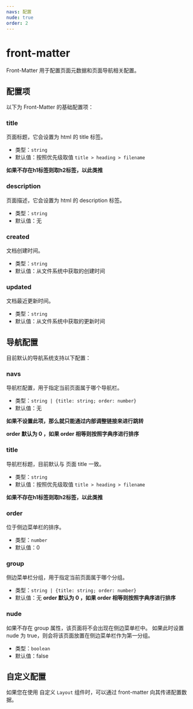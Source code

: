 ```yaml
---
navs: 配置
nude: true
order: 2
---
```


# front-matter

Front-Matter 用于配置页面元数据和页面导航相关配置。

## 配置项

以下为 Front-Matter 的基础配置项：

### title

页面标题，它会设置为 html 的 title 标签。

- 类型：`string`
- 默认值：按照优先级取值 `title > heading > filename`

**如果不存在h1标签则取h2标签，以此类推**

### description

页面描述，它会设置为 html 的 description 标签。

- 类型：`string`
- 默认值：无

### created

文档创建时间。

- 类型：`string`
- 默认值：从文件系统中获取的创建时间

### updated

文档最近更新时间。

- 类型：`string`
- 默认值：从文件系统中获取的更新时间

## 导航配置

目前默认的导航系统支持以下配置：

### navs

导航栏配置，用于指定当前页面属于哪个导航栏。

- 类型：`string | {title: string; order: number}`
- 默认值：无

**如果不设置此项，那么就只能通过内部调整链接来进行跳转**

**order 默认为 0 ，如果 order 相等则按照字典序进行排序**

### title

导航栏标题，目前默认与 页面 title 一致。

- 类型：`string`
- 默认值：按照优先级取值 `title > heading > filename`

**如果不存在h1标签则取h2标签，以此类推**

### order

位于侧边菜单栏的排序。

- 类型：`number`
- 默认值：0

### group

侧边菜单栏分组，用于指定当前页面属于哪个分组。

- 类型：`string | {title: string; order: number}`
- 默认值：无
  **order 默认为 0 ，如果 order 相等则按照字典序进行排序**

### nude

如果不存在 group 属性，该页面将不会出现在侧边菜单栏中。
如果此时设置 nude 为 true，则会将该页面放置在侧边菜单栏作为第一分组。

- 类型：`boolean`
- 默认值：false

## 自定义配置

如果您在使用 自定义 `Layout` 组件时，可以通过 front-matter 向其传递配置数据。

